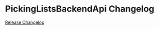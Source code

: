 # PickingListsBackendApi Changelog

[Release Changelog](https://github.com/spryker/picking-lists-backend-api/releases)
